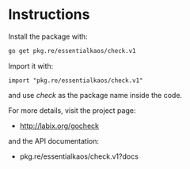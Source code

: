 Instructions
============

Install the package with:

```bash
go get pkg.re/essentialkaos/check.v1
```

Import it with:

```golang
import "pkg.re/essentialkaos/check.v1"
```
and use _check_ as the package name inside the code.

For more details, visit the project page:

* http://labix.org/gocheck

and the API documentation:

* pkg.re/essentialkaos/check.v1?docs
